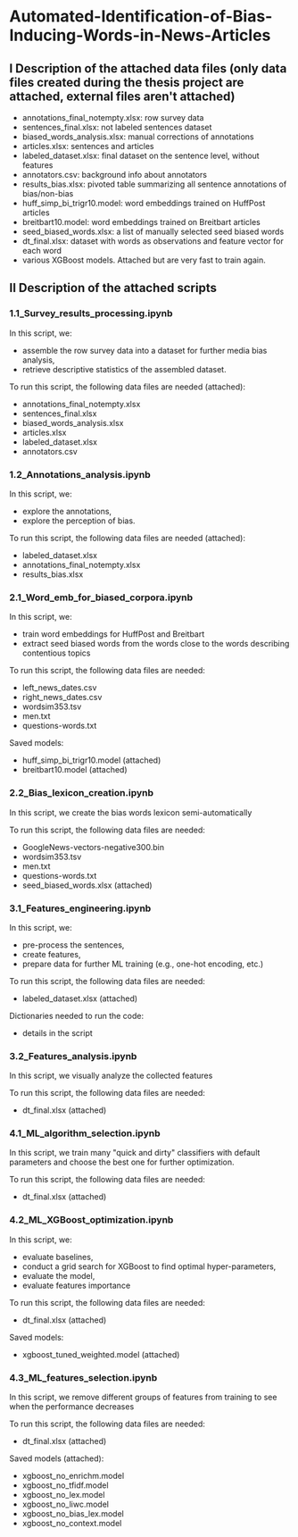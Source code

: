 # Automated-Identification-of-Bias-Inducing-Words-in-News-Articles

## I Description of the attached data files (only data files created during the thesis project are attached, external files aren't attached)
- annotations_final_notempty.xlsx: row survey data
- sentences_final.xlsx: not labeled sentences dataset
- biased_words_analysis.xlsx: manual corrections of annotations
- articles.xlsx: sentences and articles
- labeled_dataset.xlsx: final dataset on the sentence level, without features
- annotators.csv: background info about annotators
- results_bias.xlsx: pivoted table summarizing all sentence annotations of bias/non-bias
- huff_simp_bi_trigr10.model: word embeddings trained on HuffPost articles
- breitbart10.model: word embeddings trained on Breitbart articles
- seed_biased_words.xlsx: a list of manually selected seed biased words
- dt_final.xlsx: dataset with words as observations and feature vector for each word
- various XGBoost models. Attached but are very fast to train again.


## II Description of the attached scripts
### 1.1_Survey_results_processing.ipynb
In this script, we:
- assemble the row survey data into a dataset for further media bias analysis,
- retrieve descriptive statistics of the assembled dataset.

To run this script, the following data files are needed (attached):
- annotations_final_notempty.xlsx
- sentences_final.xlsx
- biased_words_analysis.xlsx
- articles.xlsx
- labeled_dataset.xlsx
- annotators.csv

### 1.2_Annotations_analysis.ipynb
In this script, we:
- explore the annotations,
- explore the perception of bias.

To run this script, the following data files are needed (attached):
- labeled_dataset.xlsx
- annotations_final_notempty.xlsx
- results_bias.xlsx

### 2.1_Word_emb_for_biased_corpora.ipynb
In this script, we:
- train word embeddings for HuffPost and Breitbart
- extract seed biased words from the words close to the words describing contentious topics

To run this script, the following data files are needed:
- left_news_dates.csv
- right_news_dates.csv
- wordsim353.tsv
- men.txt
- questions-words.txt

Saved models:
- huff_simp_bi_trigr10.model (attached)
- breitbart10.model (attached)

### 2.2_Bias_lexicon_creation.ipynb
In this script, we create the bias words lexicon semi-automatically

To run this script, the following data files are needed:
- GoogleNews-vectors-negative300.bin
- wordsim353.tsv
- men.txt
- questions-words.txt
- seed_biased_words.xlsx (attached)

### 3.1_Features_engineering.ipynb
In this script, we:
- pre-process the sentences,
- create features,
- prepare data for further ML training (e.g., one-hot encoding, etc.)

To run this script, the following data files are needed:
- labeled_dataset.xlsx (attached)

Dictionaries needed to run the code: 
- details in the script

### 3.2_Features_analysis.ipynb
In this script, we visually analyze the collected features

To run this script, the following data files are needed:
- dt_final.xlsx (attached)

### 4.1_ML_algorithm_selection.ipynb
In this script, we train many "quick and dirty" classifiers with default parameters and choose the best one for further optimization.

To run this script, the following data files are needed:
- dt_final.xlsx (attached)

### 4.2_ML_XGBoost_optimization.ipynb
In this script, we:
- evaluate baselines,
- conduct a grid search for XGBoost to find optimal hyper-parameters,
- evaluate the model,
- evaluate features importance

To run this script, the following data files are needed:
- dt_final.xlsx (attached)

Saved models:
- xgboost_tuned_weighted.model (attached)

### 4.3_ML_features_selection.ipynb
In this script, we remove different groups of features from training to see when the performance decreases

To run this script, the following data files are needed:
- dt_final.xlsx (attached)

Saved models (attached):
- xgboost_no_enrichm.model
- xgboost_no_tfidf.model
- xgboost_no_lex.model
- xgboost_no_liwc.model
- xgboost_no_bias_lex.model
- xgboost_no_context.model
